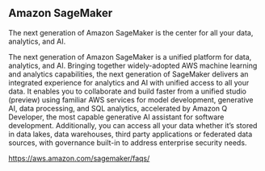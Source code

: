 ## Amazon SageMaker

The next generation of Amazon SageMaker is the center for all your data, analytics, and AI.

The next generation of Amazon SageMaker is a unified platform for data, analytics, and AI. Bringing together widely-adopted AWS machine learning and analytics capabilities, the next generation of SageMaker delivers an integrated experience for analytics and AI with unified access to all your data. It enables you to collaborate and build faster from a unified studio (preview) using familiar AWS services for model development, generative AI, data processing, and SQL analytics, accelerated by Amazon Q Developer, the most capable generative AI assistant for software development. Additionally, you can access all your data whether it’s stored in data lakes, data warehouses, third party applications or federated data sources, with governance built-in to address enterprise security needs.

https://aws.amazon.com/sagemaker/faqs/

